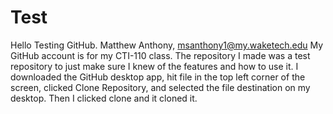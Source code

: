 # Test
Hello
Testing GitHub.
Matthew Anthony, msanthony1@my.waketech.edu
My GitHub account is for my CTI-110 class. The repository I made was a test repository to just make sure I knew of the features and how to use it. I downloaded the GitHub desktop app, hit file in the top left corner of the screen, clicked Clone Repository, and selected the file destination on my desktop. Then I clicked clone and it cloned it.